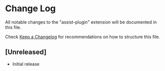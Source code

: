 # Change Log

All notable changes to the "assist-plugin" extension will be documented in this file.

Check [Keep a Changelog](http://keepachangelog.com/) for recommendations on how to structure this file.

## [Unreleased]

- Initial release